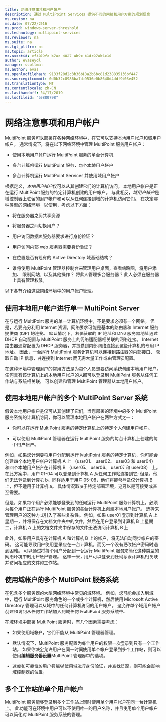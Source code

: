 ```yaml
---
title: 网络注意事项和用户帐户
description: 通过 MultiPoint Services 提供不同的网络和用户方案的规划信息
ms.custom: na
ms.date: 07/22/2016
ms.prod: windows-server-threshold
ms.technology: multipoint-services
ms.reviewer: na
ms.suite: na
ms.tgt_pltfrm: na
ms.topic: article
ms.assetid: ef4859fc-b7ae-4827-ab9c-b1dc07ab6c16
author: evaseydl
manager: scottman
ms.author: evas
ms.openlocfilehash: 9133f28d2c3b36b18a2b6bc81d238835156bf447
ms.sourcegitcommit: 0d0b32c8986ba7db9536e0b8648d4ddf9b03e452
ms.translationtype: MT
ms.contentlocale: zh-CN
ms.lasthandoff: 04/17/2019
ms.locfileid: "59880798"
---
```

# <a name="network-considerations-and-user-accounts"></a>网络注意事项和用户帐户
MultiPoint 服务可以部署在各种网络环境中，在它可以支持本地用户帐户和域用户帐户。 通常情况下，将在以下网络环境中管理 MultiPoint 服务用户帐户：  
  
-   使用本地用户帐户运行 MultiPoint 服务的单台计算机  
  
-   多台计算机运行 MultiPoint 服务，每个本地用户帐户  
  
-   多台计算机运行 MultiPoint Services 并使用域用户帐户

根据定义，*本地用户帐户*仅可以从其创建它们的计算机访问。 本地用户帐户是正在运行 MultiPoint 服务的特定计算机创建的用户帐户。 与此相反，*域用户帐户*是域控制器上驻留的用户帐户和可以从任何连接到域的计算机访问它们。 在决定哪种类型的网络环境，以使用，考虑以下方面：  
  
-   将在服务器之间共享资源  
  
-   将服务器之间切换用户？  
  
-   用户访问数据库服务器要求进行身份验证？  
  
-   用户访问内部 web 服务器需要身份验证？  
  
-   在位置是否有现有的 Active Directory 域基础结构？  
  
-   谁将使用 MultiPoint 管理器控制台来管理用户桌面，查看缩略图，将用户添加、 限制网站，以及其他操作？ 将此人管理多台服务器？ 此人必须在服务器上具有管理权限。  
  
以下各节介绍这些网络环境中的用户帐户管理。  
  
## <a name="single-multipoint-server-with-local-user-accounts"></a>使用本地用户帐户进行单一 MultiPoint Server  
在与运行 MultiPoint 服务的单一计算机环境中，不是要求必须有一个网络。 但是，若要充分利用 Internet 资源，网络要求可能是基本的路由器和 Internet 服务提供商 (ISP) 的连接。 默认情况下，若要获取的 IP 地址和 DNS 服务器地址通过 DHCP 自动配置与 MultiPoint 服务上的网络适配器相关联的网络连接。 Internet 路由器通常配置为 DHCP 服务器，并提供到内部网络连接到这些计算机的专用 IP 地址。 因此，一台运行 MultiPoint 服务计算机可以连接到路由器的内部接口、 获取自动 IP 信息，并连接到 Internet 而无需大量工作或由管理员配置。  
  
在这种环境中管理用户的常用方法是为每个人员想要访问系统创建本地用户帐户。 任何具有该计算机上的本地用户帐户的人都可以登录到 MultiPoint 服务从任何工作站与系统相关联。 可以创建和管理 MultiPoint 管理器从本地用户帐户。  
  
## <a name="multiple-multipoint-server-systems-with-local-user-accounts"></a>使用本地用户帐户的多个 MultiPoint Server 系统  
假设本地用户帐户是仅可从其创建了它们，当您部署的环境中的多个 MultiPoint 服务系统的计算机访问，你可以管理本地用户帐户在两种方式之一：  
  
-   你可以在运行 MultiPoint 服务的特定计算机上的特定个人创建用户帐户。  
  
-   可以使用 MultiPoint 管理器在运行 MultiPoint 服务的每台计算机上创建的每个用户帐户。  
  
例如，如果您计划要将用户分配到运行 MultiPoint 服务的特定计算机，你可能会创建四个本地用户帐户计算机 A 上 （user01、 user02、 user03 和 user04） 和四个本地用户帐户在计算机 B （user05、 user06、 user07 和 user08） 上。 在此方案中，用户 01\-04 可以登录到计算机 A 从任何工作站连接到它; 但是，他们无法登录到计算机 b。同样适用于用户 05\-08，他们将能够登录仅计算机 B 上，但不适用于计算机 a。 具体情况取决于特定部署环境，这可以是可接受或甚至需要。  
  
但是，如果每个用户必须能够登录到的任何运行 MultiPoint 服务计算机上，必须为每个用户正在运行 MultiPoint 服务的每台计算机上创建本地用户帐户。 选择来管理用户的这种方式引入了某些复杂性。 例如，如果 user01 登录到计算机 A 上星期一，并将保存在文档文件夹中的文件，然后在用户登录到计算机 B 上星期二，计算机 A 上的文档文件夹中保存的文件无法访问计算机 B 上  
  
此外，如果用户具有在计算机 A 和计算机 B 上的帐户，将无法自动同步帐户的密码。 这可能导致用户使用登录应在一台计算机，而另一个没有更改帐户密码时遇到困难。 可以通过将每个用户分配到一台运行 MultiPoint 服务来简化这种类型的网络环境中的用户帐户管理。 这样一来，用户可以登录到任何与该计算机相关联并访问相应的文件的工作站。  
  
## <a name="multiple-multipoint-services-systems-with-domain-accounts"></a>使用域帐户的多个 MultiPoint 服务系统  
在包含多个服务器的大型网络环境中常见的域环境。 例如，您可能会加入到域中，运行 MultiPoint 服务角色的一个或多个计算机，然后使用 Microsoft Active Directory 管理可以从域中的任何计算机访问的用户帐户。 这允许单个域用户帐户创建和访问从任何工作站加入到域任何 MultiPoint 服务系统中。  
 
在域环境中部署 MultiPoint 服务时，有几个因素需要考虑：  
  
-   如果使用域帐户，它们不能从 MultiPoint 管理器管理。  
  
-   默认情况下，MultiPoint 服务配置为每个用户的权限一次登录到只有一个工作站。 如果你决定允许用户在同一时间使用单个帐户登录到多个工作站，则可以使用**编辑服务器设置**MultiPoint 管理器中的选项。  
  
-   速度和可靠性的用户将能够使用域进行身份验证，并查找资源，则可能会影响域控制器的位置。  
  
## <a name="single-user-account-for-multiple-stations"></a>多个工作站的单个用户帐户  
MultiPoint 服务能够登录到多个工作站上同时使用单个用户帐户在同一台计算机上。 此功能可在环境中用户可以不使用唯一的用户名称，并且使用单个用户帐户可以简化对 MultiPoint 服务系统的管理。  
  
